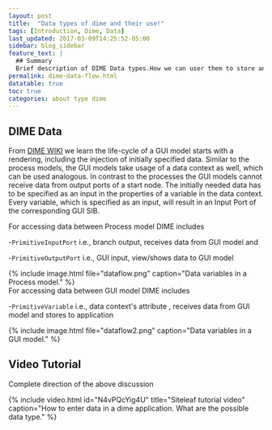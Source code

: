 ```yaml
---
layout: post
title:  "Data types of dime and their use!"
tags: [Introduction, Dime, Data]
last_updated: 2017-03-09T14:25:52-05:00
sidebar: blog_sidebar
feature_text: |
  ## Summary
  Brief description of DIME Data types.How we can user them to store and view data.
permalink: dime-data-flow.html
datatable: true
toc: true
categories: about type dime
---
```

## DIME Data

From [DIME WIKI](https://scce.gitlab.io/dime/content/user-guide/advanced/docs.html#data-flow "A link") we learn the life-cycle of a GUI model starts with a rendering, including the injection of initially specified data. Similar to the process models, the GUI models take usage of a data context as well, which can be used analogous. In contrast to the processes the GUI models cannot receive data from output ports of a start node. The initially needed data has to be specified as an input in the properties of a variable in the data context. Every variable, which is specified as an input, will result in an Input Port of the corresponding GUI SIB.


For accessing data between Process model DIME includes

  -``PrimitiveInputPort`` i.e., branch output, receives data from GUI model and

  -``PrimitiveOutputPort`` i.e., GUI input, view/shows data to GUI model

{% include image.html file="dataflow.png" caption="Data variables in a Process model." %}
<br>
For accessing data between GUI model DIME includes

  -``PrimitiveVariable`` i.e., data context's attribute , receives data from GUI model and stores to application

 

{% include image.html file="dataflow2.png" caption="Data variables in a GUI model." %}

## Video Tutorial 

Complete direction of the above discussion
<br>

{% include video.html id="N4vPQcYig4U" title="Siteleaf tutorial video" caption="How to enter data in a dime application. What are the possible data type." %}